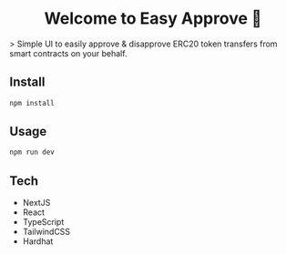 <h1 align="center">Welcome to Easy Approve 👋</h1>
> Simple UI to easily approve & disapprove ERC20 token transfers from smart contracts on your behalf.

## Install

```sh
npm install
```

## Usage

```sh
npm run dev
```

## Tech

- NextJS
- React
- TypeScript
- TailwindCSS
- Hardhat
